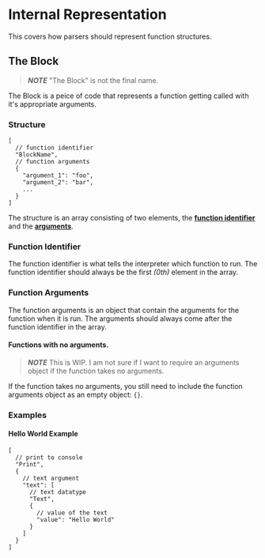 # Internal Representation
This covers how parsers should represent function structures.

## The Block

> **_NOTE_**  "The Block" is not the final name.

The Block is a peice of code that represents a function getting called with it's appropriate arguments.

### Structure

```json5
[
  // function identifier
  "BlockName",
  // function arguments
  {
    "argument_1": "foo",
    "argument_2": "bar",
    ...
  }
]
```

The structure is an array consisting of two elements, the [**function identifier**](#function-identifier) and the [**arguments**](#function-arguments).

### Function Identifier

The function identifier is what tells the interpreter which function to run. The function identifier should always be the first _(0th)_ element in the array.

### Function Arguments

The function arguments is an object that contain the arguments for the function when it is run. The arguments should always come after the function identifier in the array.

#### Functions with no arguments.

> **_NOTE_**  This is WIP. I am not sure if I want to require an arguments object if the function takes no arguments. 

If the function takes no arguments, you still need to include the function arguments object as an empty object: `{}`.

### Examples

#### Hello World Example

```json5
[
  // print to console
  "Print",
  {
    // text argument
    "text": [
      // text datatype
      "Text",
      {
        // value of the text
        "value": "Hello World"
      }
    ]
  }
]
```

